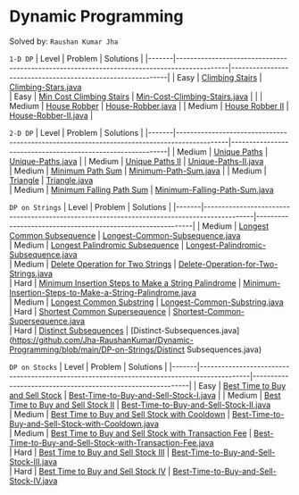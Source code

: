 # Dynamic Programming

Solved by: `Raushan Kumar Jha`

`1-D DP`
| Level | Problem                                                                                    | Solutions                                                  |
|-------|--------------------------------------------------------------------------------------------|------------------------------------------------------------|
| Easy     | [Climbing Stairs](https://leetcode.com/problems/climbing-stairs/)              | [Climbing-Stars.java](https://github.com/Jha-RaushanKumar/Dynamic-Programming/blob/main/1D-DP/Climbing-Stars.java)  
| Easy     | [Min Cost Climbing Stairs](https://leetcode.com/problems/min-cost-climbing-stairs/)              | [Min-Cost-Climbing-Stairs.java](https://github.com/Jha-RaushanKumar/Dynamic-Programming/blob/main/1D-DP/Min-Cost-Climbing-Stairs.java)                    |                  |
| Medium     | [House Robber](https://leetcode.com/problems/house-robber/)              | [House-Robber.java](https://github.com/Jha-RaushanKumar/Dynamic-Programming/blob/main/1D-DP/House-Robber.java)                    |
| Medium     | [House Robber II](https://leetcode.com/problems/house-robber-ii/)              | [House-Robber-II.java](https://github.com/Jha-RaushanKumar/Dynamic-Programming/blob/main/1D-DP/House-Robber-II.java)                    |

`2-D DP`
| Level | Problem                                                                                    | Solutions                                                  |
|-------|--------------------------------------------------------------------------------------------|------------------------------------------------------------|
| Medium     | [Unique Paths](https://leetcode.com/problems/unique-paths/)              | [Unique-Paths.java](https://github.com/Jha-RaushanKumar/Dynamic-Programming/blob/main/2D-DP/Unique-Paths.java)                    |
| Medium     | [Unique Paths II](https://leetcode.com/problems/unique-paths-ii/)              | [Unique-Paths-II.java](https://github.com/Jha-RaushanKumar/Dynamic-Programming/blob/main/2D-DP/Unique-Paths-II.java)    
| Medium     | [Minimum Path Sum](https://leetcode.com/problems/minimum-path-sum/)              | [Minimum-Path-Sum.java](https://github.com/Jha-RaushanKumar/Dynamic-Programming/blob/main/2D-DP/Minimum-Path-Sum.java)                    |
| Medium     | [Triangle](https://leetcode.com/problems/triangle/)              | [Triangle.java](https://github.com/Jha-RaushanKumar/Dynamic-Programming/blob/main/2D-DP/Triangle.java)    
| Medium     | [Minimum Falling Path Sum](https://leetcode.com/problems/minimum-falling-path-sum/)              | [Minimum-Falling-Path-Sum.java](https://github.com/Jha-RaushanKumar/Dynamic-Programming/blob/main/2D-DP/Minimum-Falling-Path-Sum.java)    

`DP on Strings`
| Level | Problem                                                                                    | Solutions                                                  |
|-------|--------------------------------------------------------------------------------------------|------------------------------------------------------------|
| Medium     | [Longest Common Subsequence](https://leetcode.com/problems/longest-common-subsequence/)              | [Longest-Common-Subsequence.java](https://github.com/Jha-RaushanKumar/Dynamic-Programming/blob/main/DP-on-Strings/Longest-Common-Subsequence.java)  
| Medium     | [Longest Palindromic Subsequence](https://leetcode.com/problems/longest-palindromic-subsequence/)              | [Longest-Palindromic-Subsequence.java](https://github.com/Jha-RaushanKumar/Dynamic-Programming/blob/main/DP-on-Strings/Longest-Palindromic-Subsequence.java)  
| Medium     | [Delete Operation for Two Strings](https://leetcode.com/problems/delete-operation-for-two-strings/)              | [Delete-Operation-for-Two-Strings.java](https://github.com/Jha-RaushanKumar/Dynamic-Programming/blob/main/DP-on-Strings/Delete-Operation-for-Two-Strings.java)  
| Hard     | [Minimum Insertion Steps to Make a String Palindrome](https://leetcode.com/problems/minimum-insertion-steps-to-make-a-string-palindrome/)              | [Minimum-Insertion-Steps-to-Make-a-String-Palindrome.java](https://github.com/Jha-RaushanKumar/Dynamic-Programming/blob/main/DP-on-Strings/Minimum-Insertion-Steps-to-Make-a-String-Palindrome.java)  
| Medium     | [Longest Common Substring](https://practice.geeksforgeeks.org/problems/longest-common-substring1452/1)              | [Longest-Common-Substring.java](https://github.com/Jha-RaushanKumar/Dynamic-Programming/blob/main/DP-on-Strings/Longest-Common-Substring.java)  
| Hard     | [Shortest Common Supersequence](https://leetcode.com/problems/shortest-common-supersequence/)              | [Shortest-Common-Supersequence.java](https://github.com/Jha-RaushanKumar/Dynamic-Programming/blob/main/DP-on-Strings/Shortest-Common-Supersequence.java)  
| Hard     | [Distinct Subsequences](https://leetcode.com/problems/distinct-subsequences/)              | [Distinct-Subsequences.java](https://github.com/Jha-RaushanKumar/Dynamic-Programming/blob/main/DP-on-Strings/Distinct Subsequences.java)  

`DP on Stocks`
| Level | Problem                                                                                    | Solutions                                                  |
|-------|--------------------------------------------------------------------------------------------|------------------------------------------------------------|
| Easy     | [Best Time to Buy and Sell Stock](https://leetcode.com/problems/best-time-to-buy-and-sell-stock/)              | [Best-Time-to-Buy-and-Sell-Stock-I.java](https://github.com/Jha-RaushanKumar/Dynamic-Programming/blob/main/DP-on-Stocks/Best-Time-to-Buy-and-Sell-Stock-I.java)                    |
| Medium     | [Best Time to Buy and Sell Stock II](https://leetcode.com/problems/best-time-to-buy-and-sell-stock-ii/)              | [Best-Time-to-Buy-and-Sell-Stock-II.java](https://github.com/Jha-RaushanKumar/Dynamic-Programming/blob/main/DP-on-Stocks/Best-Time-to-Buy-and-Sell-Stock-II.java)  
| Medium     | [Best Time to Buy and Sell Stock with Cooldown](https://leetcode.com/problems/best-time-to-buy-and-sell-stock-with-cooldown/)              | [Best-Time-to-Buy-and-Sell-Stock-with-Cooldown.java](https://github.com/Jha-RaushanKumar/Dynamic-Programming/blob/main/DP-on-Stocks/Best-Time-to-Buy-and-Sell-Stock-with-Cooldown.java)  
| Medium     | [Best Time to Buy and Sell Stock with Transaction Fee](https://leetcode.com/problems/best-time-to-buy-and-sell-stock-with-transaction-fee)              | [Best-Time-to-Buy-and-Sell-Stock-with-Transaction-Fee.java](https://github.com/Jha-RaushanKumar/Dynamic-Programming/blob/main/DP-on-Stocks/Best-Time-to-Buy-and-Sell-Stock-with-Transaction-Fee.java)  
| Hard     | [Best Time to Buy and Sell Stock III](https://leetcode.com/problems/best-time-to-buy-and-sell-stock-iii/)              | [Best-Time-to-Buy-and-Sell-Stock-III.java](https://github.com/Jha-RaushanKumar/Dynamic-Programming/blob/main/DP-on-Stocks/Best-Time-to-Buy-and-Sell-Stock-III.java)  
| Hard     | [Best Time to Buy and Sell Stock IV](https://leetcode.com/problems/best-time-to-buy-and-sell-stock-iv/)              | [Best-Time-to-Buy-and-Sell-Stock-IV.java](https://github.com/Jha-RaushanKumar/Dynamic-Programming/blob/main/DP-on-Stocks/Best-Time-to-Buy-and-Sell-Stock-IV.java)  
